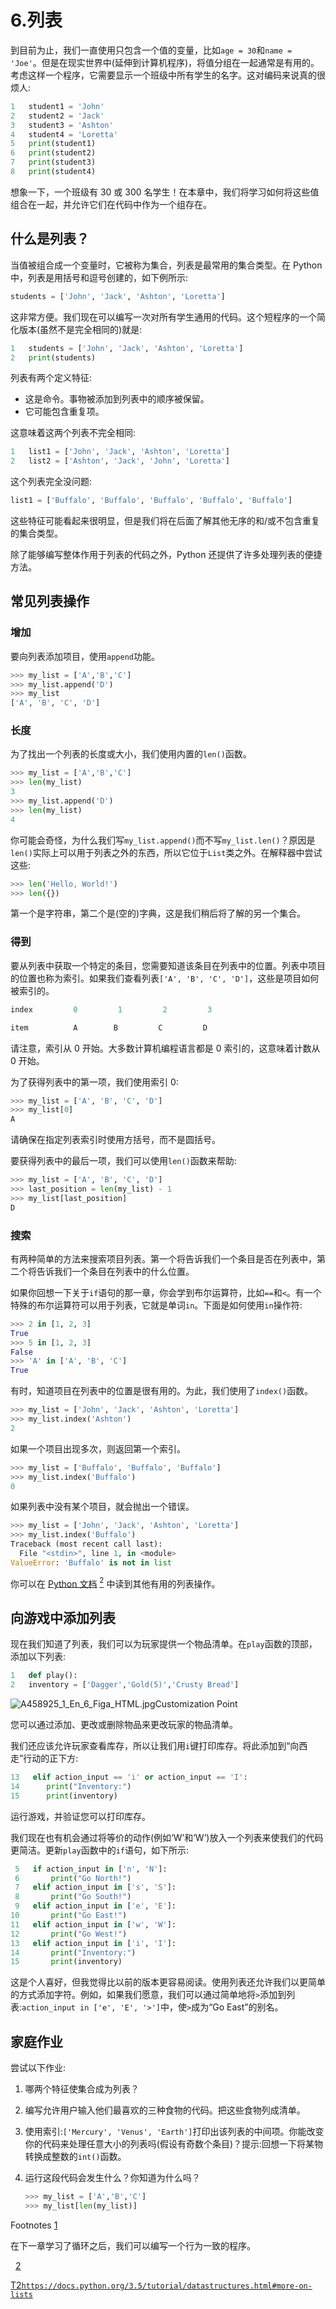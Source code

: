 # 6.列表

到目前为止，我们一直使用只包含一个值的变量，比如`age = 30`和`name = 'Joe'`。但是在现实世界中(延伸到计算机程序)，将值分组在一起通常是有用的。考虑这样一个程序，它需要显示一个班级中所有学生的名字。这对编码来说真的很烦人:

```py
1   student1 = 'John'
2   student2 = 'Jack'
3   student3 = 'Ashton'
4   student4 = 'Loretta'
5   print(student1)
6   print(student2)
7   print(student3)
8   print(student4)

```

想象一下，一个班级有 30 或 300 名学生！在本章中，我们将学习如何将这些值组合在一起，并允许它们在代码中作为一个组存在。

## 什么是列表？

当值被组合成一个变量时，它被称为集合，列表是最常用的集合类型。在 Python 中，列表是用括号和逗号创建的，如下例所示:

```py
students = ['John', 'Jack', 'Ashton', 'Loretta']

```

这非常方便。我们现在可以编写一次对所有学生通用的代码。这个短程序的一个简化版本(虽然不是完全相同的[](#Fn1))就是:

```py
1   students = ['John', 'Jack', 'Ashton', 'Loretta']
2   print(students)

```

列表有两个定义特征:

*   这是命令。事物被添加到列表中的顺序被保留。
*   它可能包含重复项。

这意味着这两个列表不完全相同:

```py
1   list1 = ['John', 'Jack', 'Ashton', 'Loretta']
2   list2 = ['Ashton', 'Jack', 'John', 'Loretta']

```

这个列表完全没问题:

```py
list1 = ['Buffalo', 'Buffalo', 'Buffalo', 'Buffalo', 'Buffalo']

```

这些特征可能看起来很明显，但是我们将在后面了解其他无序的和/或不包含重复的集合类型。

除了能够编写整体作用于列表的代码之外，Python 还提供了许多处理列表的便捷方法。

## 常见列表操作

### 增加

要向列表添加项目，使用`append`功能。

```py
>>> my_list = ['A','B','C']
>>> my_list.append('D')
>>> my_list
['A', 'B', 'C', 'D']

```

### 长度

为了找出一个列表的长度或大小，我们使用内置的`len()`函数。

```py
>>> my_list = ['A','B','C']
>>> len(my_list)
3
>>> my_list.append('D')
>>> len(my_list)
4

```

你可能会奇怪，为什么我们写`my_list.append()`而不写`my_list.len()`？原因是`len()`实际上可以用于列表之外的东西，所以它位于`List`类之外。在解释器中尝试这些:

```py
>>> len('Hello, World!')
>>> len({})

```

第一个是字符串，第二个是(空的)字典，这是我们稍后将了解的另一个集合。

### 得到

要从列表中获取一个特定的条目，您需要知道该条目在列表中的位置。列表中项目的位置也称为索引。如果我们查看列表`['A', 'B', 'C', 'D']`，这些是项目如何被索引的。

```py
index         0         1         2         3

item          A        B         C         D

```

请注意，索引从 0 开始。大多数计算机编程语言都是 0 索引的，这意味着计数从 0 开始。

为了获得列表中的第一项，我们使用索引 0:

```py
>>> my_list = ['A', 'B', 'C', 'D']
>>> my_list[0]
A

```

请确保在指定列表索引时使用方括号，而不是圆括号。

要获得列表中的最后一项，我们可以使用`len()`函数来帮助:

```py
>>> my_list = ['A', 'B', 'C', 'D']
>>> last_position = len(my_list) - 1
>>> my_list[last_position]
D

```

### 搜索

有两种简单的方法来搜索项目列表。第一个将告诉我们一个条目是否在列表中，第二个将告诉我们一个条目在列表中的什么位置。

如果你回想一下关于`if`语句的那一章，你会学到布尔运算符，比如`==`和`<`。有一个特殊的布尔运算符可以用于列表，它就是单词`in`。下面是如何使用`in`操作符:

```py
>>> 2 in [1, 2, 3]
True
>>> 5 in [1, 2, 3]
False
>>> 'A' in ['A', 'B', 'C']
True

```

有时，知道项目在列表中的位置是很有用的。为此，我们使用了`index()`函数。

```py
>>> my_list = ['John', 'Jack', 'Ashton', 'Loretta']
>>> my_list.index('Ashton')
2

```

如果一个项目出现多次，则返回第一个索引。

```py
>>> my_list = ['Buffalo', 'Buffalo', 'Buffalo']
>>> my_list.index('Buffalo')
0

```

如果列表中没有某个项目，就会抛出一个错误。

```py
>>> my_list = ['John', 'Jack', 'Ashton', 'Loretta']
>>> my_list.index('Buffalo')
Traceback (most recent call last):
  File "<stdin>", line 1, in <module>
ValueError: 'Buffalo' is not in list

```

你可以在 [Python 文档](https://docs.python.org/3.5/tutorial/datastructures.html#more-on-lists) [<sup>2</sup>](#Fn2) 中读到其他有用的列表操作。

## 向游戏中添加列表

现在我们知道了列表，我们可以为玩家提供一个物品清单。在`play`函数的顶部，添加以下列表:

```py
1   def play():
2   inventory = ['Dagger','Gold(5)','Crusty Bread']

```

![A458925_1_En_6_Figa_HTML.jpg](img/A458925_1_En_6_Figa_HTML.jpg)Customization Point

您可以通过添加、更改或删除物品来更改玩家的物品清单。

我们还应该允许玩家查看库存，所以让我们用`i`键打印库存。将此添加到“向西走”行动的正下方:

```py
13   elif action_input == 'i' or action_input == 'I':
14      print("Inventory:")
15      print(inventory)

```

运行游戏，并验证您可以打印库存。

我们现在也有机会通过将等价的动作(例如‘W’和‘W’)放入一个列表来使我们的代码更简洁。更新`play`函数中的`if`语句，如下所示:

```py
 5   if action_input in ['n', 'N']:
 6       print("Go North!")
 7   elif action_input in ['s', 'S']:
 8       print("Go South!")
 9   elif action_input in ['e', 'E']:
10       print("Go East!")
11   elif action_input in ['w', 'W']:
12       print("Go West!")
13   elif action_input in ['i', 'I']:
14       print("Inventory:")
15       print(inventory)

```

这是个人喜好，但我觉得比以前的版本更容易阅读。使用列表还允许我们以更简单的方式添加字符。例如，如果我们愿意，我们可以通过简单地将`>`添加到列表:`action_input in ['e', 'E', '>']`中，使`>`成为“Go East”的别名。

## 家庭作业

尝试以下作业:

1.  哪两个特征使集合成为列表？
2.  编写允许用户输入他们最喜欢的三种食物的代码。把这些食物列成清单。
3.  使用索引:`['Mercury', 'Venus', 'Earth']`打印出该列表的中间项。你能改变你的代码来处理任意大小的列表吗(假设有奇数个条目)？提示:回想一下将某物转换成整数的`int()`函数。
4.  运行这段代码会发生什么？你知道为什么吗？

    ```py
    >>> my_list = ['A','B','C']
    >>> my_list[len(my_list)]

    ```

Footnotes [1](#Fn1_source)

在下一章学习了循环之后，我们可以编写一个行为一致的程序。

  [2](#Fn2_source)

[T2`https://docs.python.org/3.5/tutorial/datastructures.html#more-on-lists`](https://docs.python.org/3.5/tutorial/datastructures.html#more-on-lists)